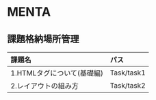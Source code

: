 # MENTA
## 課題格納場所管理

| 課題名| パス |
|:-----------|:------------|
|1.HTMLタグについて(基礎編)|Task/task1|
|2.レイアウトの組み方|Task/task2|
